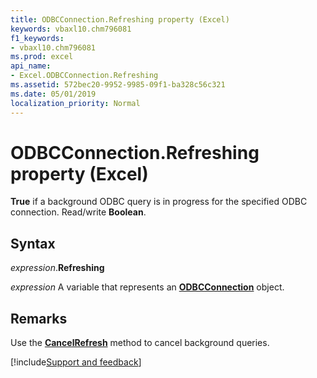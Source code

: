 ```yaml
---
title: ODBCConnection.Refreshing property (Excel)
keywords: vbaxl10.chm796081
f1_keywords:
- vbaxl10.chm796081
ms.prod: excel
api_name:
- Excel.ODBCConnection.Refreshing
ms.assetid: 572bec20-9952-9985-09f1-ba328c56c321
ms.date: 05/01/2019
localization_priority: Normal
---
```



# ODBCConnection.Refreshing property (Excel)

**True** if a background ODBC query is in progress for the specified ODBC connection. Read/write **Boolean**.


## Syntax

_expression_.**Refreshing**

_expression_ A variable that represents an **[ODBCConnection](Excel.ODBCConnection.md)** object.


## Remarks

Use the **[CancelRefresh](Excel.ODBCConnection.CancelRefresh.md)** method to cancel background queries.



[!include[Support and feedback](~/includes/feedback-boilerplate.md)]